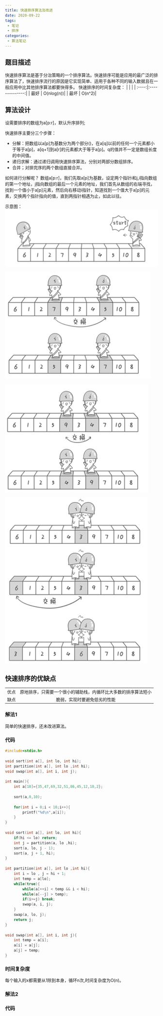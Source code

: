 ```yaml
---
title: 快速排序算法及改进
date: 2020-09-22
tags:
 - 笔记
 - 排序
categories:
 - 算法笔记
---
```



## 题目描述

快速排序算法是基于分治策略的一个排序算法。快速排序可能是应用的最广泛的排序算法了，快速排序流行的原因是它实现简单、适用于各种不同的输入数据且在一般应用中比其他排序算法都要快得多。
快速排序的时间复杂度：
| | |
| :----:|:--------------:|
| 最好 | O(nlog(n))|
| 最坏 | O(n^2)|


## 算法设计
设需要排序的数组为a[p:r]，默认升序排列;

快速排序主要分三个步骤：

+ 分解：把数组以a[p]为基数分为两个部分()，在a[q]以前的任何一个元素都小于等于a[p]，a[q+1]到a[r]的元素都大于等于a[p]。q的值并不一定是数组长度的中间值。
+ 递归求解：通过递归调用快速排序算法，分别对两部分数组排序。
+ 合并；对排完序的两个数组直接合并。

如何进行分解呢？
数组a[p:r]，我们先取a[p]为基数，设定两个指针i和j,i指向数组的第一个地址，j指向数组的最后一个元素的地址，我们首先从数组的右端寻找，找到一个值小于a[p]元素，然后向右移动i指针，知道找到一个值大于a[p]的元素，交换两个指针指向的值，直到两指针相遇为止，如此以往。

示意图：
![输入文件](../images/snipaste_2020_09_22_23_05_12.png)

![输入文件](../images/snipaste_2020_09_22_23_05_23.png)

![输入文件](../images/snipaste_2020_09_22_23_05_32.png)

![输入文件](../images/snipaste_2020_09_22_23_05_50.png)




## 快速排序的优缺点
| | |
| :----:|:--------------:|
| 优点 | 原地排序，只需要一个很小的辅助栈，内循环比大多数的排序算法短小|
| 缺点 | 脆弱，实现时要避免低劣的性能|


### 解法1
简单的快速排序，还未改进算法。

### 代码 
```c
#include<stdio.h>

void sort(int a[], int lo, int hi);
int partition(int a[], int lo ,int hi);
void swap(int a[], int i, int j);

int main(){
	int a[10]={35,47,69,32,51,86,45,12,10,2};

	sort(a,0,10);
	
	for(int i = 0;i < 10;i++){
		printf("%d\n",a[i]);
	}
}

void sort(int a[], int lo, int hi){
	if(hi <= lo) return;
	int j = partition(a, lo ,hi);
	sort(a, lo, j - 1);
	sort(a, j + 1, hi);
}

int partition(int a[], int lo ,int hi){
	int i = lo , j = hi + 1;
	int temp = a[lo];
	while(true){
		while(a[++i] < temp && i < hi);
		while(a[--j] > temp);
		if(i>=j) break;
		swap(a, i, j);
	}
	swap(a, lo, j);
	return j;
}

void swap(int a[], int i, int j){
	int temp = a[i];
	a[i] = a[j];
	a[j] = temp;
}

```

### 时间复杂度
每个输入的x都需要从1除到本身，循环n次,时间复杂度为O(n)。

### 解法2



### 代码
```c

```
